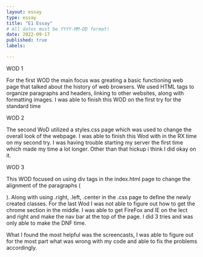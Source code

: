 ```yaml
---
layout: essay
type: essay
title: "E1 Essay"
# All dates must be YYYY-MM-DD format!
date: 2022-09-17
published: true
labels:

---
```



WOD 1

For the first WOD the main focus was greating a basic functioning web page that talked about the history of web browsers. We used HTML tags to organize paragraphs and headers, linking to other websites, along with formatting images. I was able to finish this WOD on the first try for the standard time 

WOD 2

The second WoD utilized a styles.css page which was used to change the overall look of the webpage. I was able to finish this Wod with in the RX time on my second try. I was having trouble starting my server the first time which made my time a lot longer. Other than that hickup i think I did okay on it.

WOD 3

This WOD focused on using div tags in the index.html page to change the alignment of the paragraphs (<div></div>). Along with using .right, .left, .center in the .css page to define the newly created classes. For the last Wod I was not able to figure out how to get the chrome section in the middle. I was able to get FireFox and IE on the lect and right and make the nav bar at the top of the page. I did 3 tries and was only able to make the DNF time. 

What I found the most helpful was the screencasts, I was able to figure out for the most part what was wrong with my code and able to fix the problems accordingly. 


